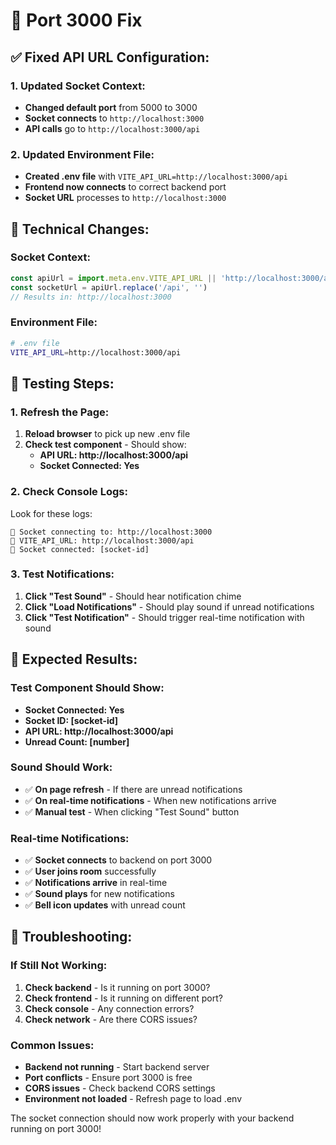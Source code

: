 # 🔔 Port 3000 Fix

## ✅ **Fixed API URL Configuration:**

### **1. Updated Socket Context:**
- **Changed default port** from 5000 to 3000
- **Socket connects** to `http://localhost:3000`
- **API calls** go to `http://localhost:3000/api`

### **2. Updated Environment File:**
- **Created .env file** with `VITE_API_URL=http://localhost:3000/api`
- **Frontend now connects** to correct backend port
- **Socket URL** processes to `http://localhost:3000`

## 🔧 **Technical Changes:**

### **Socket Context:**
```javascript
const apiUrl = import.meta.env.VITE_API_URL || 'http://localhost:3000/api'
const socketUrl = apiUrl.replace('/api', '')
// Results in: http://localhost:3000
```

### **Environment File:**
```bash
# .env file
VITE_API_URL=http://localhost:3000/api
```

## 🧪 **Testing Steps:**

### **1. Refresh the Page:**
1. **Reload browser** to pick up new .env file
2. **Check test component** - Should show:
   - **API URL: http://localhost:3000/api**
   - **Socket Connected: Yes**

### **2. Check Console Logs:**
Look for these logs:
```
🔔 Socket connecting to: http://localhost:3000
🔔 VITE_API_URL: http://localhost:3000/api
🔔 Socket connected: [socket-id]
```

### **3. Test Notifications:**
1. **Click "Test Sound"** - Should hear notification chime
2. **Click "Load Notifications"** - Should play sound if unread notifications
3. **Click "Test Notification"** - Should trigger real-time notification with sound

## 🎯 **Expected Results:**

### **Test Component Should Show:**
- **Socket Connected: Yes**
- **Socket ID: [socket-id]**
- **API URL: http://localhost:3000/api**
- **Unread Count: [number]**

### **Sound Should Work:**
- ✅ **On page refresh** - If there are unread notifications
- ✅ **On real-time notifications** - When new notifications arrive
- ✅ **Manual test** - When clicking "Test Sound" button

### **Real-time Notifications:**
- ✅ **Socket connects** to backend on port 3000
- ✅ **User joins room** successfully
- ✅ **Notifications arrive** in real-time
- ✅ **Sound plays** for new notifications
- ✅ **Bell icon updates** with unread count

## 🚨 **Troubleshooting:**

### **If Still Not Working:**
1. **Check backend** - Is it running on port 3000?
2. **Check frontend** - Is it running on different port?
3. **Check console** - Any connection errors?
4. **Check network** - Are there CORS issues?

### **Common Issues:**
- **Backend not running** - Start backend server
- **Port conflicts** - Ensure port 3000 is free
- **CORS issues** - Check backend CORS settings
- **Environment not loaded** - Refresh page to load .env

The socket connection should now work properly with your backend running on port 3000!
